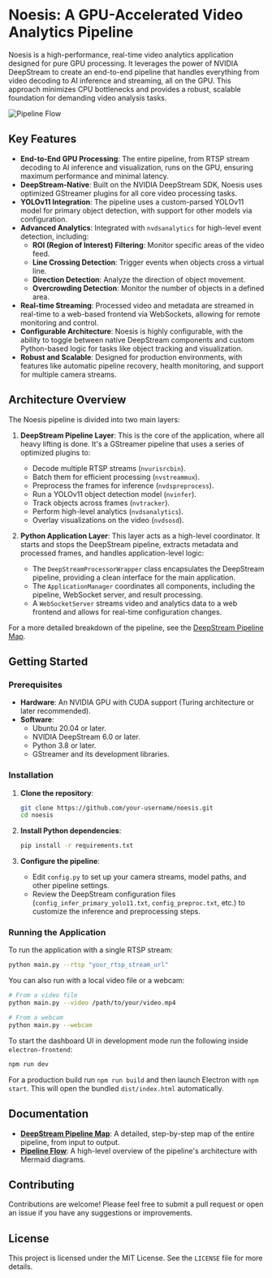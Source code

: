 # Noesis: A GPU-Accelerated Video Analytics Pipeline

Noesis is a high-performance, real-time video analytics application designed for pure GPU processing. It leverages the power of NVIDIA DeepStream to create an end-to-end pipeline that handles everything from video decoding to AI inference and streaming, all on the GPU. This approach minimizes CPU bottlenecks and provides a robust, scalable foundation for demanding video analysis tasks.

![Pipeline Flow](docs/reference/pipeline_flow.png)

## Key Features

- **End-to-End GPU Processing**: The entire pipeline, from RTSP stream decoding to AI inference and visualization, runs on the GPU, ensuring maximum performance and minimal latency.
- **DeepStream-Native**: Built on the NVIDIA DeepStream SDK, Noesis uses optimized GStreamer plugins for all core video processing tasks.
- **YOLOv11 Integration**: The pipeline uses a custom-parsed YOLOv11 model for primary object detection, with support for other models via configuration.
- **Advanced Analytics**: Integrated with `nvdsanalytics` for high-level event detection, including:
    - **ROI (Region of Interest) Filtering**: Monitor specific areas of the video feed.
    - **Line Crossing Detection**: Trigger events when objects cross a virtual line.
    - **Direction Detection**: Analyze the direction of object movement.
    - **Overcrowding Detection**: Monitor the number of objects in a defined area.
- **Real-time Streaming**: Processed video and metadata are streamed in real-time to a web-based frontend via WebSockets, allowing for remote monitoring and control.
- **Configurable Architecture**: Noesis is highly configurable, with the ability to toggle between native DeepStream components and custom Python-based logic for tasks like object tracking and visualization.
- **Robust and Scalable**: Designed for production environments, with features like automatic pipeline recovery, health monitoring, and support for multiple camera streams.

## Architecture Overview

The Noesis pipeline is divided into two main layers:

1.  **DeepStream Pipeline Layer**: This is the core of the application, where all heavy lifting is done. It's a GStreamer pipeline that uses a series of optimized plugins to:
    - Decode multiple RTSP streams (`nvurisrcbin`).
    - Batch them for efficient processing (`nvstreammux`).
    - Preprocess the frames for inference (`nvdspreprocess`).
    - Run a YOLOv11 object detection model (`nvinfer`).
    - Track objects across frames (`nvtracker`).
    - Perform high-level analytics (`nvdsanalytics`).
    - Overlay visualizations on the video (`nvdsosd`).

2.  **Python Application Layer**: This layer acts as a high-level coordinator. It starts and stops the DeepStream pipeline, extracts metadata and processed frames, and handles application-level logic:
    - The `DeepStreamProcessorWrapper` class encapsulates the DeepStream pipeline, providing a clean interface for the main application.
    - The `ApplicationManager` coordinates all components, including the pipeline, WebSocket server, and result processing.
    - A `WebSocketServer` streams video and analytics data to a web frontend and allows for real-time configuration changes.

For a more detailed breakdown of the pipeline, see the [DeepStream Pipeline Map](docs/reference/DEEPSTREAM_PIPELINE_MAP.md).

## Getting Started

### Prerequisites

- **Hardware**: An NVIDIA GPU with CUDA support (Turing architecture or later recommended).
- **Software**:
    - Ubuntu 20.04 or later.
    - NVIDIA DeepStream 6.0 or later.
    - Python 3.8 or later.
    - GStreamer and its development libraries.

### Installation

1.  **Clone the repository**:
    ```bash
    git clone https://github.com/your-username/noesis.git
    cd noesis
    ```

2.  **Install Python dependencies**:
    ```bash
    pip install -r requirements.txt
    ```

3.  **Configure the pipeline**:
    - Edit `config.py` to set up your camera streams, model paths, and other pipeline settings.
    - Review the DeepStream configuration files (`config_infer_primary_yolo11.txt`, `config_preproc.txt`, etc.) to customize the inference and preprocessing steps.

### Running the Application

To run the application with a single RTSP stream:

```bash
python main.py --rtsp "your_rtsp_stream_url"
```

You can also run with a local video file or a webcam:

```bash
# From a video file
python main.py --video /path/to/your/video.mp4

# From a webcam
python main.py --webcam
```

To start the dashboard UI in development mode run the following inside `electron-frontend`:

```bash
npm run dev
```

For a production build run `npm run build` and then launch Electron with `npm start`. This will open the bundled `dist/index.html` automatically.

## Documentation

- **[DeepStream Pipeline Map](docs/reference/DEEPSTREAM_PIPELINE_MAP.md)**: A detailed, step-by-step map of the entire pipeline, from input to output.
- **[Pipeline Flow](docs/pipeline_flow.md)**: A high-level overview of the pipeline's architecture with Mermaid diagrams.

## Contributing

Contributions are welcome! Please feel free to submit a pull request or open an issue if you have any suggestions or improvements.

## License

This project is licensed under the MIT License. See the `LICENSE` file for more details. 
